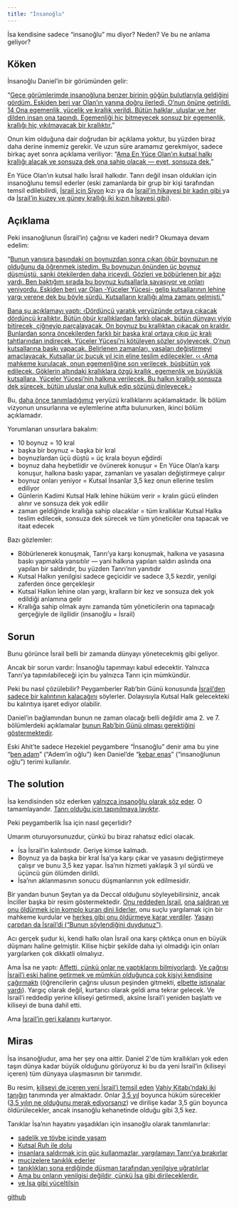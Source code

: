 ```yaml
---
title: "İnsanoğlu"
---
```



İsa kendisine sadece “insanoğlu” mu diyor? Neden? Ve bu ne anlama geliyor?


## Köken

<a name="6abd"></a>
İnsanoğlu Daniel’in bir görümünden gelir:

“[Gece görümlerimde insanoğluna benzer birinin göğün bulutlarıyla geldiğini gördüm. Eskiden beri var Olan’ın yanına doğru ilerledi, O’nun önüne getirildi. 14 Ona egemenlik, yücelik ve krallık verildi. Bütün halklar, uluslar ve her dilden insan ona tapındı. Egemenliği hiç bitmeyecek sonsuz bir egemenlik, krallığı hiç yıkılmayacak bir krallıktır.](https://www.bibleserver.com/TR/Daniel7%3A13-14)”

Onun kim olduğuna dair doğrudan bir açıklama yoktur, bu yüzden biraz daha derine inmemiz gerekir. Ve uzun süre aramamız gerekmiyor, sadece birkaç ayet sonra açıklama veriliyor: “[Ama En Yüce Olan’ın kutsal halkı krallığı alacak ve sonsuza dek ona sahip olacak — evet, sonsuza dek.](https://www.bibleserver.com/TR/Daniel7%3A18)”

En Yüce Olan’ın kutsal halkı İsrail halkıdır. Tanrı değil insan oldukları için insanoğlunu temsil ederler (eski zamanlarda bir grup bir kişi tarafından temsil edilebilirdi, [İsrail için Siyon](https://www.bibleserver.com/TR/Ye%C5%9Faya1%3A8) kızı ya da [İsrail’in hikayesi bir kadın gibi ](https://www.bibleserver.com/TR/Hezekiel16)ya da [İsrail’in kuzey ve güney krallığı iki kızın hikayesi gibi](https://www.bibleserver.com/TR/Hezekiel23)).


## Açıklama

<a name="487c"></a>
Peki insanoğlunun (İsrail’in) çağrısı ve kaderi nedir? Okumaya devam edelim:

“[Bunun yanısıra başındaki on boynuzdan sonra çıkan öbür boynuzun ne olduğunu da öğrenmek istedim. Bu boynuzun önünden üç boynuz düşmüştü, sanki ötekilerden daha iriceydi. Gözleri ve böbürlenen bir ağzı vardı. Ben baktığım sırada bu boynuz kutsallarla savaşıyor ve onları yeniyordu. Eskiden beri var Olan -Yüceler Yücesi- gelip kutsallarının lehine yargı verene dek bu böyle sürdü. Kutsalların krallığı alma zamanı gelmişti.](https://www.bibleserver.com/TR/Daniel7%3A20-22)”

[Bana şu açıklamayı yaptı: ‹Dördüncü yaratık yeryüzünde ortaya çıkacak dördüncü krallıktır. Bütün öbür krallıklardan farklı olacak, bütün dünyayı yiyip bitirecek, çiğneyip parçalayacak. On boynuz bu krallıktan çıkacak on kraldır. Bunlardan sonra öncekilerden farklı bir başka kral ortaya çıkıp üç kralı tahtlarından indirecek. Yüceler Yücesi’ni kötüleyen sözler söyleyecek, O’nun kutsallarına baskı yapacak. Belirlenen zamanları, yasaları değiştirmeyi amaçlayacak. Kutsallar üç buçuk yıl için eline teslim edilecekler. ‹‹ ‹Ama mahkeme kurulacak, onun egemenliğine son verilecek, büsbütün yok edilecek. Göklerin altındaki krallıklara özgü krallık, egemenlik ve büyüklük kutsallara, Yüceler Yücesi’nin halkına verilecek. Bu halkın krallığı sonsuza dek sürecek, bütün uluslar ona kulluk edip sözünü dinleyecek.›](https://www.bibleserver.com/TR/Daniel7%3A23-27)

Bu, [daha önce tanımladığımız](../../../bible/daniel/expl/the-four-kingdoms-in-daniel/index.html) yeryüzü krallıklarını açıklamaktadır. İlk bölüm vizyonun unsurlarına ve eylemlerine atıfta bulunurken, ikinci bölüm açıklamadır.

Yorumlanan unsurlara bakalım:

- 10 boynuz = 10 kral
- başka bir boynuz = başka bir kral
- boynuzlardan üçü düştü = üç krala boyun eğdirdi
- boynuz daha heybetlidir ve övünerek konuşur = En Yüce Olan’a karşı konuşur, halkına baskı yapar, zamanları ve yasaları değiştirmeye çalışır
- boynuz onları yeniyor = Kutsal İnsanlar 3,5 kez onun ellerine teslim ediliyor
- Günlerin Kadimi Kutsal Halk lehine hüküm verir = kralın gücü elinden alınır ve sonsuza dek yok edilir
- zaman geldiğinde krallığa sahip olacaklar = tüm krallıklar Kutsal Halka teslim edilecek, sonsuza dek sürecek ve tüm yöneticiler ona tapacak ve itaat edecek


Bazı gözlemler:

- Böbürlenerek konuşmak, Tanrı’ya karşı konuşmak, halkına ve yasasına baskı yapmakla yansıtılır — yani halkına yapılan saldırı aslında ona yapılan bir saldırıdır, bu yüzden Tanrı’nın yanıtıdır
- Kutsal Halkın yenilgisi sadece geçicidir ve sadece 3,5 kezdir, yenilgi zaferden önce gerçekleşir
- Kutsal Halkın lehine olan yargı, kralların bir kez ve sonsuza dek yok edildiği anlamına gelir
- Krallığa sahip olmak aynı zamanda tüm yöneticilerin ona tapınacağı gerçeğiyle de ilgilidir (insanoğlu = İsrail)



## Sorun

<a name="6820"></a>
Bunu görünce İsrail belli bir zamanda dünyayı yönetecekmiş gibi geliyor.

Ancak bir sorun vardır: İnsanoğlu tapınmayı kabul edecektir. Yalnızca Tanrı’ya tapınılabileceği için bu yalnızca Tanrı için mümkündür.

Peki bu nasıl çözülebilir? Peygamberler Rab’bin Günü konusunda [İsrail’den sadece bir kalıntının kalacağını](../../../background/israel/expl/the-remnant-of-israel/index.html) söylerler. Dolayısıyla Kutsal Halk gelecekteki bu kalıntıya işaret ediyor olabilir.

Daniel’in bağlamından bunun ne zaman olacağı belli değildir ama 2. ve 7. bölümlerdeki açıklamalar [bunun Rab’bin Günü olması gerektiğini göstermektedir](../../../background/israel/expl/the-day-of-the-lord/index.html).

Eski Ahit’te sadece Hezekiel peygambere “İnsanoğlu” denir ama bu yine “[ben adam](https://biblehub.com/interlinear/ezekiel/2-1.htm)” (“Adem’in oğlu”) iken Daniel’de “[kebar enas](https://biblehub.com/interlinear/daniel/7-13.htm)” (“insanoğlunun oğlu”) terimi kullanılır.


## The solution

<a name="e03e"></a>
İsa kendisinden söz ederken [yalnızca insanoğlu olarak söz eder](https://www.bibleserver.com/search/TR/insano%C4%9Flu). O tamamlayandır. [Tanrı olduğu için tapınılmaya layıktır](https://www.bibleserver.com/TR/Vahiy5%3A6-14).

Peki peygamberlik İsa için nasıl geçerlidir?

Umarım oturuyorsunuzdur, çünkü bu biraz rahatsız edici olacak.

- İsa İsrail’in kalıntısıdır. Geriye kimse kalmadı.
- Boynuz ya da başka bir kral İsa’ya karşı çıkar ve yasasını değiştirmeye çalışır ve bunu 3,5 kez yapar. İsa’nın hizmeti yaklaşık 3 yıl sürdü ve üçüncü gün ölümden dirildi.
- İsa’nın aklanmasının sonucu düşmanlarının yok edilmesidir.


Bir yandan bunun Şeytan ya da Deccal olduğunu söyleyebilirsiniz, ancak İnciller başka bir resim göstermektedir. [Onu reddeden İsrail](https://www.bibleserver.com/TR/Yuhanna1%3A11-14), [ona saldıran ve onu öldürmek için komplo kuran dini liderler](https://www.bibleserver.com/TR/Yuhanna11%3A45-54), onu suçlu yargılamak için bir mahkeme kurdular ve [herkes gibi onu öldürmeye karar verdiler](https://www.bibleserver.com/TR/Yuhanna19%3A1-15). [Yasayı çarpıtan da İsrail’di (“Bunun söylendiğini duydunuz”)](https://www.bibleserver.com/TR/Matta5%3A17-48).

Acı gerçek şudur ki, kendi halkı olan İsrail ona karşı çıktıkça onun en büyük düşmanı haline gelmiştir. Kilise hiçbir şekilde daha iyi olmadığı için onları yargılarken çok dikkatli olmalıyız.

Ama İsa ne yaptı: [Affetti, çünkü onlar ne yaptıklarını bilmiyorlardı](https://www.bibleserver.com/TR/Luka23%3A34). [Ve çağrısı İsrail’i eski haline getirmek ve mümkün olduğunca çok kişiyi kendisine çağırmaktı](https://www.bibleserver.com/TR/Matta15%3A24) (öğrencilerin çağrısı ulusun peşinden gitmekti, [elbette istisnalar vardı](https://www.bibleserver.com/TR/Matta8%3A5-13)). Yargıç olarak değil, kurtarıcı olarak geldi ama tekrar gelecek. Ve İsrail’i reddedip yerine kiliseyi getirmedi, aksine İsrail’i yeniden başlattı ve kiliseyi de buna dahil etti.

Ama [İsrail’in geri kalanını](../../../background/israel/expl/the-remnant-of-israel/index.html) kurtarıyor.


## Miras

<a name="8693"></a>
İsa insanoğludur, ama her şey ona aittir. Daniel 2'de tüm krallıkları yok eden taşın dünya kadar büyük olduğunu görüyoruz ki bu da yeni İsrail’in (kiliseyi içeren) tüm dünyaya ulaşmasının bir tanımıdır.

Bu resim, [kiliseyi de içeren yeni İsrail’i temsil eden](../../../content/witnesses/expl/the-two-witnesses/index.html) [Vahiy Kitabı’ndaki iki tanığın](https://www.bibleserver.com/TR/Vahiy11%3A3-14) tanımında yer almaktadır. Onlar [3,5 yıl](https://www.bibleserver.com/TR/Vahiy11%3A3) boyunca hüküm sürecekler ([3,5 yılın ne olduğunu merak ediyorsanız](../../../bible/daniel/expl/the-secret-of-the-3-5-years/index.html)) ve dirilişe kadar 3,5 gün boyunca öldürülecekler, ancak insanoğlu kehanetinde olduğu gibi 3,5 kez.

Tanıklar İsa’nın hayatını yaşadıkları için insanoğlu olarak tanımlanırlar:

- [sadelik ve tövbe içinde yaşam](https://www.bibleserver.com/TR/Vahiy11%3A3)
- [Kutsal Ruh ile dolu](https://www.bibleserver.com/TR/Vahiy11%3A4)
- [insanlara saldırmak için güç kullanmazlar, yargılamayı Tanrı’ya bırakırlar](https://www.bibleserver.com/TR/Vahiy11%3A5)
- [mucizelere tanıklık ederler](https://www.bibleserver.com/TR/Vahiy11%3A6)
- [tanıklıkları sona erdiğinde düşman tarafından yenilgiye uğratılırlar](https://www.bibleserver.com/TR/Vahiy11%3A7)
- [Ama bu onların yenilgisi değildir, çünkü İsa gibi dirileceklerdir.](https://www.bibleserver.com/TR/Vahiy11%3A8-11)
- [ve İsa gibi yüceltilsin](https://www.bibleserver.com/TR/Vahiy11%3A12)







[github](https://github.com/revelation-today/revelation-today/blob/main/exampleSite/content/docs/bible/daniel/expl/the-son-of-man-and-the-remnant.tr.md)
